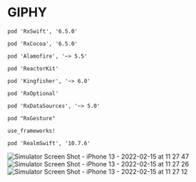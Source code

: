 # GIPHY


    pod 'RxSwift', '6.5.0'
    
    pod 'RxCocoa', '6.5.0'
    
    pod 'Alamofire', '~> 5.5'
    
    pod 'ReactorKit'
    
    pod 'Kingfisher', '~> 6.0'
    
    pod 'RxOptional'
    
    pod 'RxDataSources', '~> 5.0'
    
    pod "RxGesture"
    
    use_frameworks!
    
    pod 'RealmSwift', '10.7.6'



![Simulator Screen Shot - iPhone 13 - 2022-02-15 at 11 27 47](https://user-images.githubusercontent.com/5820255/153981096-0423fc3c-5d54-4671-b07d-a54f92ed076a.png)
![Simulator Screen Shot - iPhone 13 - 2022-02-15 at 11 27 26](https://user-images.githubusercontent.com/5820255/153981079-0b32def3-ed67-4c09-a917-7949d8012509.png)
![Simulator Screen Shot - iPhone 13 - 2022-02-15 at 11 27 12](https://user-images.githubusercontent.com/5820255/153981091-29ce3ada-ddce-4ddf-84ed-aed9c5d72941.png)

